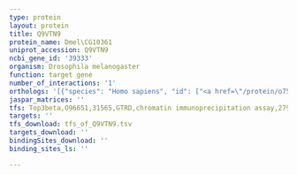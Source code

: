 ```yaml
---
type: protein
layout: protein
title: Q9VTN9
protein_name: Dmel\CG10361
uniprot_accession: Q9VTN9
ncbi_gene_id: '39333'
organism: Drosophila melanogaster
function: target gene
number_of_interactions: '1'
orthologs: '[{"species": "Homo sapiens", "id": ["<a href=\"/protein/o75600\">O75600</a>"]}, {"species": "Danio rerio", "id": ["<a href=\"/protein/f6p2r4\">F6P2R4</a>"]}, {"species": "Mus musculus", "id": ["<a href=\"/protein/o88986\">O88986</a>", "E9PWY6"]}, {"species": "Rattus norvegicus", "id": ["<a href=\"/protein/a0a0g2k2q2\">A0A0G2K2Q2</a>"]}]'
jaspar_matrices: ''
tfs: Top3beta,O96651,31565,GTRD,chromatin immunoprecipitation assay,27924024%5Buid%5D,No
targets: ''
tfs_download: tfs_of_Q9VTN9.tsv
targets_download: ''
bindingSites_download: ''
binding_sites_ls: ''

---
```

